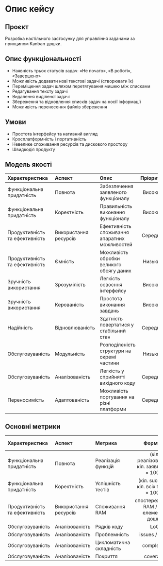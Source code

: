 # Опис кейсу

## Проєкт

Розробка настільного застосунку для управління задачами за принципом Kanban-дошки.

## Опис функціональності

- Наявність трьох статусів задач: «Не почато», «В роботі», «Завершено»
- Можливість додавати нові текстові задачі (створювати їх)
- Переміщення задач шляхом перетягування мишею між списками
- Редагування тексту задачі
- Видалення виділеної задачі
- Збереження та відновлення списків задач на носії інформації
- Можливість перенесення файлів збереження

## Умови

- Простота інтерфейсу та нативний вигляд
- Кросплатформність і портативність
- Невелике споживання ресурсів та дискового простору
- Швидкодія продукту

## Модель якості

| Характеристика | Аспект | Опис | Пріоритет |
|:---------------|:-------|:-----|:---------:|
| Функціональна придатність | Повнота | Забезпечення заявленого функціоналу | Високий |
| Функціональна придатність | Коректність | Правильність виконання функціоналу | Високий |
| Продуктивність та ефективність | Використання ресурсів | Ефективність споживання апаратних можливостей | Середній |
| Продуктивність та ефективність | Ємність | Можливість обробки великого обсягу даних | Низький |
| Зручність використання | Зрозумілість | Легкість освоєння інтерфейсу | Високий |
| Зручність використання | Керованість | Простота виконання завдань | Високий |
| Надійність | Відновлюваність | Здатність повертатися у стабільний стан | Середній |
| Обслуговуваність | Модульність | Розподіленість структури на окремі частини | Низький |
| Обслуговуваність | Аналізованість | Легкість у сприйнятті вихідного коду | Середній |
| Переносимість | Адаптованість | Можливість портування на різні платформи | Середній |

## Основні метрики

| Характеристика | Аспект | Метрика | Формула | Очікуване значення |
|:---------------|:-------|:--------|:-------:|:------------------:|
| Функціональна придатність | Повнота | Реалізація функцій | (кіл. реалізованих / кіл. заявлених) × 100% | 100% |
| Функціональна придатність | Коректність | Успішність тестів | (кіл. success / кіл. всіх тестів) × 100% | 100% |
| Продуктивність та ефективність | Використання ресурсів | Споживання RAM | спостережуване RAM / кіл. елементів дошки | < 7 МБ |
| Обслуговуваність | Аналізованість | Рядків коду | LoC | ≤ 1000 |
| Обслуговуваність | Аналізованість | Проблемність | issues / kLoC | < 10 |
| Обслуговуваність | Аналізованість | Цикломатична складність | complexity | ≤ 20 |
| Обслуговуваність | Аналізованість | Покриття | coverage | ≥ 60 |
